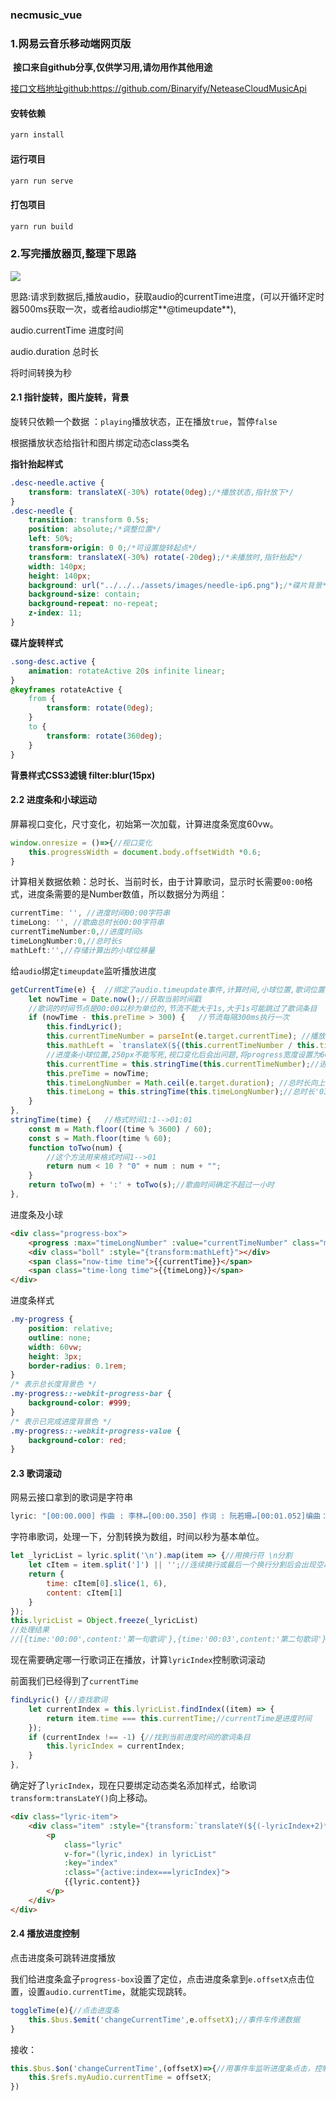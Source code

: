 ### necmusic_vue
### 1.网易云音乐移动端网页版
​	**接口来自github分享,仅供学习用,请勿用作其他用途**

[接口文档地址github:<https://github.com/Binaryify/NeteaseCloudMusicApi> ](https://github.com/Binaryify/NeteaseCloudMusicApi)

#### 安转依赖

```javascript
yarn install
```

#### 运行项目

```javascript
yarn run serve
```

#### 打包项目

```javascript
yarn run build
```

### 2.写完播放器页,整理下思路

<img src='https://github.com/lovebabyqi/netEaseCloudMusic/blob/master/necmusic_vue/public/images/player.png'>

思路:请求到数据后,播放audio，获取audio的currentTime进度，(可以开循环定时器500ms获取一次，或者给audio绑定**@timeupdate**),

audio.currentTime 进度时间

audio.duration 总时长

将时间转换为秒

#### 2.1 指针旋转，图片旋转，背景

旋转只依赖一个数据 ：`playing`播放状态，正在播放`true`，暂停`false`

根据播放状态给指针和图片绑定动态class类名

**指针抬起样式**

```css
.desc-needle.active {
    transform: translateX(-30%) rotate(0deg);/*播放状态,指针放下*/
}
.desc-needle {
    transition: transform 0.5s;
    position: absolute;/*调整位置*/
    left: 50%;
    transform-origin: 0 0;/*可设置旋转起点*/
    transform: translateX(-30%) rotate(-20deg);/*未播放时,指针抬起*/
    width: 140px;
    height: 140px;
    background: url("../../../assets/images/needle-ip6.png");/*碟片背景*/
    background-size: contain;
    background-repeat: no-repeat;
    z-index: 11;
}
```

**碟片旋转样式**

```css
.song-desc.active {
    animation: rotateActive 20s infinite linear;
}
@keyframes rotateActive {
    from {
        transform: rotate(0deg);
    }
    to {
        transform: rotate(360deg);
    }
}
```

**背景样式CSS3滤镜 filter:blur(15px)**

#### 2.2 进度条和小球运动

屏幕视口变化，尺寸变化，初始第一次加载，计算进度条宽度60vw。

```javascript
window.onresize = ()=>{//视口变化
    this.progressWidth = document.body.offsetWidth *0.6;
}
```

计算相关数据依赖：总时长、当前时长，由于计算歌词，显示时长需要`00:00`格式，进度条需要的是Number数值，所以数据分为两组：

```javascript
currentTime: '', //进度时间00:00字符串
timeLong: '', //歌曲总时长00:00字符串
currentTimeNumber:0,//进度时间s
timeLongNumber:0,//总时长s
mathLeft:'',//存储计算出的小球位移量
```

给`audio`绑定`timeupdate`监听播放进度

```javascript
getCurrentTime(e) {  //绑定了audio.timeupdate事件,计算时间,小球位置,歌词位置
    let nowTime = Date.now();//获取当前时间戳
    //歌词的时间节点是00:00以秒为单位的,节流不能大于1s,大于1s可能跳过了歌词条目
    if (nowTime - this.preTime > 300) {   //节流每隔300ms执行一次
        this.findLyric();
        this.currentTimeNumber = parseInt(e.target.currentTime); //播放进度取整，s为单位
        this.mathLeft = `translateX(${(this.currentTimeNumber / this.timeLongNumber) * (this.progressWidth) + "px"})`;
        //进度条小球位置,250px不能写死,视口变化后会出问题,将progress宽度设置为60vw,挂载时计算一次60vw
        this.currentTime = this.stringTime(this.currentTimeNumber);//进度时间
        this.preTime = nowTime;
        this.timeLongNumber = Math.ceil(e.target.duration); //总时长向上取整s为单位
        this.timeLong = this.stringTime(this.timeLongNumber);//总时长'03:10'
    }
},
stringTime(time) {   //格式时间1:1-->01:01
    const m = Math.floor((time % 3600) / 60);
    const s = Math.floor(time % 60);
    function toTwo(num) {
        //这个方法用来格式时间1-->01
        return num < 10 ? "0" + num : num + "";
    }
    return toTwo(m) + ':' + toTwo(s);//歌曲时间确定不超过一小时
},
```



进度条及小球

```html
<div class="progress-box">
    <progress :max="timeLongNumber" :value="currentTimeNumber" class="my-progress"></progress>
    <div class="boll" :style="{transform:mathLeft}"></div>
    <span class="now-time time">{{currentTime}}</span>
    <span class="time-long time">{{timeLong}}</span>
</div>
```

进度条样式

```css
.my-progress {
    position: relative;
    outline: none;
    width: 60vw;
    height: 3px;
    border-radius: 0.1rem;
}
/* 表示总长度背景色 */
.my-progress::-webkit-progress-bar {
    background-color: #999;
}
/* 表示已完成进度背景色 */
.my-progress::-webkit-progress-value {
    background-color: red;
}
```

#### 2.3 歌词滚动

网易云接口拿到的歌词是字符串

```javascript
lyric: "[00:00.000] 作曲 : 李林↵[00:00.350] 作词 : 阮若珊↵[00:01.052]编曲：谭畅/陈麒元↵[00:01.203]制作人：蔡诚俊↵[00:01.334]Rap词：大宝Bles.P↵[00:05.033]↵[00:47.410]人人（那个）都说（哎）沂蒙山好↵[00:57.801]沂蒙（那个）山上（哎）好风光↵[01:08.153]青山（那个）绿水（哎）多好看↵[01:18.326]风吹（那个）草低（哎）见牛羊↵[01:30.329]听闻人们传说↵[01:31.582]沂蒙山的幅员辽阔↵[01:33.012]风光旖旎↵[01:34.046]任凭岁月蹉跎↵[01:35.562]青山绿水倒影英雄气魄↵[01:37.706]万担谷子堆满仓门↵[01:39.327]红色精神是承诺↵[01:40.692]哎人人都说它好↵[01:42.556]沂蒙心系四方↵[01:44.052]改革开放新的篇章↵[01:45.847]哎人人都说它好↵[01:47.758]沂蒙精神↵[01:48.637]我早已铭记心上↵[01:50.801]高梁（那个）红来（哎）稻花香↵[02:00.819]万担（那个）谷子（哎）堆满仓↵[02:30.657]人人（那个）都说（哎）沂蒙山好↵[02:40.712]沂蒙（那个）山上（哎）好风光↵[02:50.751]沂蒙（那个）山上（哎）好风光↵[03:14.674]↵[03:15.462]吉他:陈麒元↵[03:15.736]贝斯:陈麒元↵[03:16.086]录音：李雯蕙↵[03:16.367]录音室：悦晟音乐&和声录音棚↵[03:16.802]混音：江松松↵[03:17.121]混音室：北京九紫天诚录音室↵[03:20.076]↵[03:20.433]“回乡遇见美丽中国”↵[03:20.780]—2020春节网络传播行动↵[03:21.495]联合出品：中国青年报社↵[03:21.881]营销推广：北京智慧大狗文化传媒有限公司↵[03:22.239]制作出品：悦晟雷音（北京）文化传媒有限公司↵"
```

字符串歌词，处理一下，分割转换为数组，时间以秒为基本单位。

```javascript
let _lyricList = lyric.split('\n').map(item => {//用换行符 \n分割
    let cItem = item.split(']') || '';//连续换行或最后一个换行分割后会出现空串,split出错
    return {
        time: cItem[0].slice(1, 6),
        content: cItem[1]
    }
});
this.lyricList = Object.freeze(_lyricList)
//处理结果
//[{time:'00:00',content:'第一句歌词'},{time:'00:03',content:'第二句歌词'}]
```

现在需要确定哪一行歌词正在播放，计算`lyricIndex`控制歌词滚动

前面我们已经得到了`currentTime`

```javascript
findLyric() {//查找歌词
    let currentIndex = this.lyricList.findIndex((item) => {
        return item.time === this.currentTime;//currentTime是进度时间
    });
    if (currentIndex !== -1) {//找到当前进度时间的歌词条目
        this.lyricIndex = currentIndex;
    }
},
```

确定好了`lyricIndex`，现在只要绑定动态类名添加样式，给歌词`transform:transLateY()`向上移动。

```html
<div class="lyric-item">
    <div class="item" :style="{transform:`translateY(${(-lyricIndex+2)*22+'px'})`}">
        <p
            class="lyric"
            v-for="(lyric,index) in lyricList"
            :key="index"
            :class="{active:index===lyricIndex}">
            {{lyric.content}}
        </p>
    </div>
</div>
```

#### 2.4 播放进度控制

点击进度条可跳转进度播放

我们给进度条盒子`progress-box`设置了定位，点击进度条拿到`e.offsetX`点击位置，设置`audio.currentTime`，就能实现跳转。

```javascript
toggleTime(e){//点击进度条
    this.$bus.$emit('changeCurrentTime',e.offsetX);//事件车传递数据
}
```

接收：

```javascript
this.$bus.$on('changeCurrentTime',(offsetX)=>{//用事件车监听进度条点击，控制播放进度
    this.$refs.myAudio.currentTime = offsetX;
})
```

